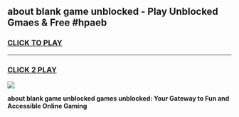 
## about blank game unblocked - Play Unblocked Gmaes & Free #hpaeb
<h3>
<a href="https://news.freeplayer.one?title=about_blank_game_unblocked&ref=03M">CLICK TO PLAY</a></h3>
<hr>

<h3>
<a href="https://news.freeplayer.one?title=about_blank_game_unblocked&ref=03M">CLICK 2 PLAY</a>
  
</h3>

<a href="https://news.freeplayer.one?title=about_blank_game_unblocked&ref=03M"><img src="https://clearcache.store/games.png"></a>


**about blank game unblocked games unblocked: Your Gateway to Fun and Accessible Online Gaming**

